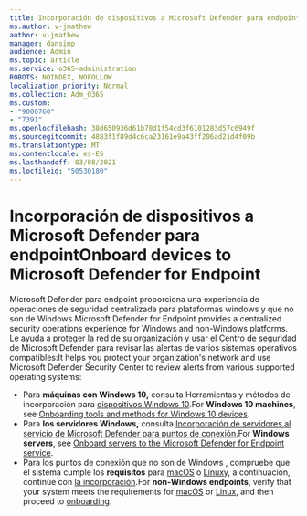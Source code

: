 ```yaml
---
title: Incorporación de dispositivos a Microsoft Defender para endpoint
ms.author: v-jmathew
author: v-jmathew
manager: dansimp
audience: Admin
ms.topic: article
ms.service: o365-administration
ROBOTS: NOINDEX, NOFOLLOW
localization_priority: Normal
ms.collection: Adm_O365
ms.custom:
- "9000760"
- "7391"
ms.openlocfilehash: 38d650936d61b78d1f54cd3f6101283d57c6949f
ms.sourcegitcommit: 4883f1f89d4c6ca23161e9a43ff206ad21d4f09b
ms.translationtype: MT
ms.contentlocale: es-ES
ms.lasthandoff: 03/08/2021
ms.locfileid: "50530180"
---
```

# <a name="onboard-devices-to-microsoft-defender-for-endpoint"></a><span data-ttu-id="3752b-102">Incorporación de dispositivos a Microsoft Defender para endpoint</span><span class="sxs-lookup"><span data-stu-id="3752b-102">Onboard devices to Microsoft Defender for Endpoint</span></span>

<span data-ttu-id="3752b-103">Microsoft Defender para endpoint proporciona una experiencia de operaciones de seguridad centralizada para plataformas windows y que no son de Windows.</span><span class="sxs-lookup"><span data-stu-id="3752b-103">Microsoft Defender for Endpoint provides a centralized security operations experience for Windows and non-Windows platforms.</span></span> <span data-ttu-id="3752b-104">Le ayuda a proteger la red de su organización y usar el Centro de seguridad de Microsoft Defender para revisar las alertas de varios sistemas operativos compatibles:</span><span class="sxs-lookup"><span data-stu-id="3752b-104">It helps you protect your organization's network and use Microsoft Defender Security Center to review alerts from various supported operating systems:</span></span>

- <span data-ttu-id="3752b-105">Para **máquinas con Windows 10,** consulta Herramientas y métodos de incorporación para [dispositivos Windows 10](https://go.microsoft.com/fwlink/?linkid=2143460).</span><span class="sxs-lookup"><span data-stu-id="3752b-105">For **Windows 10 machines**, see [Onboarding tools and methods for Windows 10 devices](https://go.microsoft.com/fwlink/?linkid=2143460).</span></span>
- <span data-ttu-id="3752b-106">Para **los servidores Windows,** consulta [Incorporación de servidores al servicio de Microsoft Defender para puntos de conexión.](https://go.microsoft.com/fwlink/?linkid=2143627)</span><span class="sxs-lookup"><span data-stu-id="3752b-106">For **Windows servers**, see [Onboard servers to the Microsoft Defender for Endpoint service](https://go.microsoft.com/fwlink/?linkid=2143627).</span></span>
- <span data-ttu-id="3752b-107">Para los puntos de conexión que no son de Windows , compruebe que el sistema cumple los **requisitos** para [macOS](https://go.microsoft.com/fwlink/?linkid=2143461) o [Linux](https://go.microsoft.com/fwlink/?linkid=2143462)y, a continuación, continúe con [la incorporación](https://go.microsoft.com/fwlink/?linkid=2143628).</span><span class="sxs-lookup"><span data-stu-id="3752b-107">For **non-Windows endpoints**, verify that your system meets the requirements for [macOS](https://go.microsoft.com/fwlink/?linkid=2143461) or [Linux](https://go.microsoft.com/fwlink/?linkid=2143462), and then proceed to [onboarding](https://go.microsoft.com/fwlink/?linkid=2143628).</span></span>
